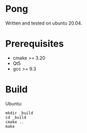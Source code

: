 # Pong
Written and tested on ubuntu 20.04.

# Prerequisites
* cmake >= 3.20
* Qt5
* gcc >= 9.3

# Build
Ubuntu:
```
mkdir _build
cd _build
cmake ..
make
```
